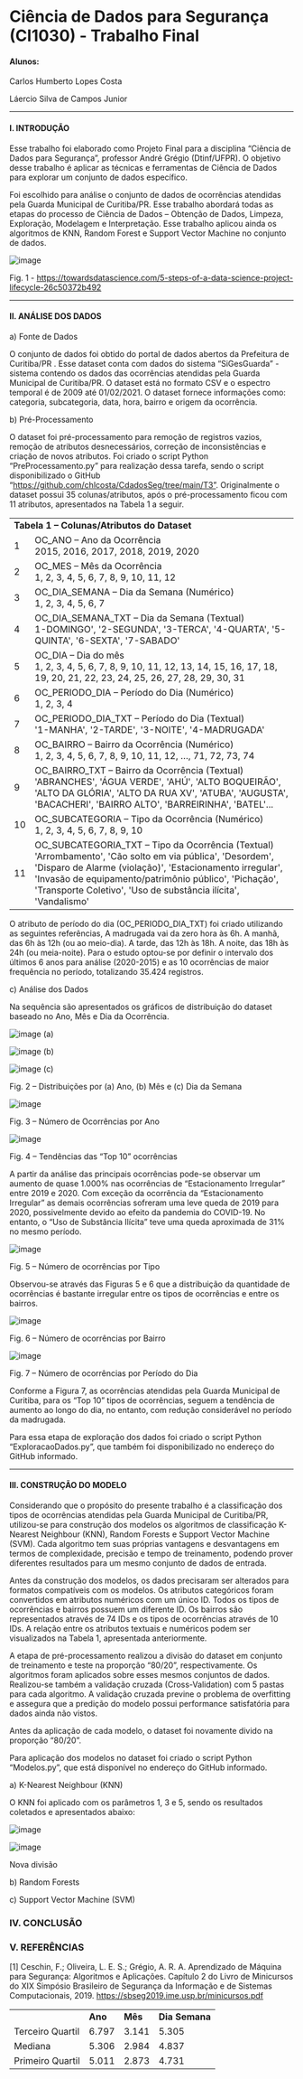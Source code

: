 Ciência de Dados para Segurança (CI1030) - Trabalho Final
=================
#### Alunos:

Carlos Humberto Lopes Costa

Láercio Silva de Campos Junior

<hr >

#### I.	INTRODUÇÃO

Esse trabalho foi elaborado como Projeto Final para a disciplina “Ciência de Dados para Segurança”, professor André Grégio (Dtinf/UFPR).  O objetivo desse trabalho é aplicar as técnicas e ferramentas de Ciência de Dados para explorar um conjunto de dados específico.

Foi escolhido para análise o conjunto de dados de ocorrências atendidas pela Guarda Municipal de Curitiba/PR. Esse trabalho abordará todas as etapas do processo de Ciência de Dados – Obtenção de Dados, Limpeza, Exploração, Modelagem e Interpretação. Esse trabalho aplicou ainda os algoritmos de KNN, Random Forest e Support Vector Machine no conjunto de dados.

![image](https://user-images.githubusercontent.com/63817167/111011526-7d834080-8378-11eb-810a-0fc5ff7e7354.png)

Fig. 1 - https://towardsdatascience.com/5-steps-of-a-data-science-project-lifecycle-26c50372b492

<hr >

#### II.	ANÁLISE DOS DADOS

a)	Fonte de Dados

O conjunto de dados foi obtido do portal de dados abertos da Prefeitura de Curitiba/PR . Esse dataset conta com dados  do sistema “SiGesGuarda” - sistema contendo os dados das ocorrências atendidas pela Guarda Municipal de Curitiba/PR. O dataset está no formato CSV e o espectro temporal é de 2009 até 01/02/2021. O dataset fornece informações como: categoria, subcategoria, data, hora, bairro e origem da ocorrência.
  
b)	Pré-Processamento

O dataset foi pré-processamento para remoção de registros vazios, remoção de atributos desnecessários, correção de inconsistências e criação de novos atributos. Foi criado o script Python “PreProcessamento.py” para realização dessa tarefa, sendo o script disponibilizado o GitHub “https://github.com/chlcosta/CdadosSeg/tree/main/T3”.
Originalmente o dataset possui 35 colunas/atributos, após o pré-processamento ficou com 11 atributos, apresentados na Tabela 1 a seguir.

<table>
  <tr>
    <td colspan="2" style="width:100%;align=center"><b>Tabela 1 – Colunas/Atributos do Dataset<b/></td>
  </tr>
    <tr>
	<td>1</td>
    <td>OC_ANO – Ano da Ocorrência<br />2015, 2016, 2017, 2018, 2019, 2020</td>
	  </tr>
  <tr>
	<td>2</td>
    <td>OC_MES – Mês da Ocorrência<br />1, 2, 3, 4, 5, 6, 7, 8, 9, 10, 11, 12</td>
  </tr>
  <tr>
	<td>3</td>
    <td>OC_DIA_SEMANA – Dia da Semana (Numérico)<br />1, 2, 3, 4, 5, 6, 7</td>
  </tr>
  <tr>
	<td>4</td>
    <td>OC_DIA_SEMANA_TXT – Dia da Semana (Textual)<br />1-DOMINGO', '2-SEGUNDA', '3-TERCA', '4-QUARTA', '5-QUINTA', '6-SEXTA', '7-SABADO'</td>
  </tr>
  <tr>
	<td>5</td>
    <td>OC_DIA – Dia do mês<br />1, 2, 3, 4, 5, 6, 7, 8, 9, 10, 11, 12, 13, 14, 15, 16, 17, 18, 19, 20, 21, 22, 23, 24, 25, 26, 27, 28, 29, 30, 31</td>
  </tr>
  <tr>
	<td>6</td>
    <td>OC_PERIODO_DIA – Período do Dia (Numérico)<br />1, 2, 3, 4</td>
  </tr>
  <tr>
	<td>7</td>
    <td>OC_PERIODO_DIA_TXT – Período do Dia (Textual)<br />'1-MANHA', '2-TARDE', '3-NOITE', '4-MADRUGADA'</td>
  </tr>
  <tr>
	<td>8</td>
    <td>OC_BAIRRO – Bairro da Ocorrência (Numérico)<br />1, 2, 3, 4, 5, 6, 7, 8, 9, 10, 11, 12,  …,  71, 72, 73, 74</td>
  </tr>
  <tr>
	<td>9</td>
    <td>OC_BAIRRO_TXT – Bairro da Ocorrência (Textual)<br />'ABRANCHES', 'ÁGUA VERDE', 'AHÚ', 'ALTO BOQUEIRÃO', 'ALTO DA GLÓRIA', 'ALTO DA RUA XV', 'ATUBA', 'AUGUSTA', 'BACACHERI', 'BAIRRO ALTO', 'BARREIRINHA', 'BATEL'...</td>
  </tr>
  <tr>
	<td>10</td>
    <td>OC_SUBCATEGORIA – Tipo da Ocorrência (Numérico)<br />1, 2, 3, 4, 5, 6, 7, 8, 9, 10</td>
  </tr>
  <tr>
	<td>11</td>
    <td>OC_SUBCATEGORIA_TXT – Tipo da Ocorrência (Textual)<br />'Arrombamento', 'Cão solto em via pública', 'Desordem', 'Disparo de Alarme (violação)', 'Estacionamento irregular', 'Invasão de equipamento/patrimônio público', 'Pichação', 'Transporte Coletivo', 'Uso de substância ilícita', 'Vandalismo'</td>
  </tr>
</table>

    
O atributo de período do dia (OC_PERIODO_DIA_TXT) foi criado utilizando as seguintes referências, A madrugada vai da zero hora às 6h. 
A manhã, das 6h às 12h (ou ao meio-dia). A tarde, das 12h às 18h. A noite, das 18h às 24h (ou meia-noite).
Para o estudo optou-se por definir o intervalo dos últimos 6 anos para análise (2020-2015) e as 10 ocorrências de maior frequência no período, totalizando 35.424 registros.

c)	Análise dos Dados

Na sequência são apresentados os gráficos de distribuição do dataset baseado no Ano, Mês e Dia da Ocorrência.

![image](https://user-images.githubusercontent.com/63817167/111011816-6abd3b80-8379-11eb-84f6-ee795c5cfad5.png)
(a)

![image](https://user-images.githubusercontent.com/63817167/111011825-71e44980-8379-11eb-867b-cba455ce4397.png)
(b)

![image](https://user-images.githubusercontent.com/63817167/111011842-7ad51b00-8379-11eb-83b7-35d59a43ebe3.png)
(c)

Fig. 2 – Distribuições por (a) Ano, (b) Mês e (c) Dia da Semana

<table>
   <tr>
    <td><b></td>
    <td><b>Ano</b></td>
    <td><b>Mês</b></td>
	<td><b>Dia Semana</b></td>
  </tr>
  <tr>
    <td>Terceiro Quartil</td>
    <td>6.797</td>
    <td>3.141</td>
	<td>5.305</td>
  </tr>
  <tr>
    <td>Mediana</td>
    <td>5.306</td>
    <td>2.984</td>
	<td>4.837</td>
  </tr>	
<tr>
    <td>Primeiro Quartil</td>
    <td>5.011</td>
    <td>2.873</td>
	<td>4.731</td>
  </tr
</table>

![image](https://user-images.githubusercontent.com/63817167/111011900-b7087b80-8379-11eb-85d5-e6d29a9a098f.png)

Fig. 3 – Número de Ocorrências por Ano

![image](https://user-images.githubusercontent.com/63817167/111011923-d3a4b380-8379-11eb-9416-22a5f544831d.png)

Fig. 4 – Tendências das “Top 10” ocorrências

A partir da análise das principais ocorrências pode-se observar um aumento de quase 1.000% nas ocorrências de “Estacionamento Irregular” entre 2019 e 2020. Com exceção da ocorrência da “Estacionamento Irregular” as demais ocorrências sofreram uma leve queda de 2019 para 2020, possivelmente devido ao efeito da pandemia do COVID-19. No entanto, o “Uso de Substância Ilícita” teve uma queda aproximada de 31% no mesmo período.

![image](https://user-images.githubusercontent.com/63817167/111011944-e0290c00-8379-11eb-8aba-9a13dae94eac.png)

Fig. 5 – Número de ocorrências por Tipo

Observou-se através das Figuras 5 e 6 que a distribuição da quantidade de ocorrências é bastante irregular entre os tipos de ocorrências e entre os bairros.

![image](https://user-images.githubusercontent.com/63817167/111011948-ea4b0a80-8379-11eb-9c89-b77fca1f4f13.png)

Fig. 6 – Número de ocorrências por Bairro

![image](https://user-images.githubusercontent.com/63817167/111011958-f1721880-8379-11eb-99dd-166434962878.png)

Fig. 7 – Número de ocorrências por Período do Dia

Conforme a Figura 7, as ocorrências atendidas pela Guarda Municipal de Curitiba, para os “Top 10” tipos de ocorrências, seguem a tendência de aumento ao longo do dia, no entanto, com redução considerável no período da madrugada.

Para essa etapa de exploração dos dados foi criado o  script Python “ExploracaoDados.py”, que também foi disponibilizado no endereço do GitHub informado.

<hr >

#### III.	CONSTRUÇÃO DO MODELO

Considerando que o propósito do presente trabalho é a classificação dos tipos de ocorrências atendidas pela Guarda Municipal de Curitiba/PR, utilizou-se para construção dos modelos os algoritmos de classificação    K-Nearest Neighbour (KNN), Random Forests e Support Vector Machine (SVM). Cada algoritmo tem suas próprias vantagens e desvantagens em termos de complexidade, precisão e tempo de treinamento, podendo prover diferentes resultados para um mesmo conjunto de dados de entrada.

Antes da construção dos modelos, os dados precisaram ser alterados para formatos compatíveis com os modelos. Os atributos categóricos foram convertidos em atributos numéricos com um único ID. Todos os tipos de ocorrências e bairros possuem um diferente ID. Os bairros são representados através de 74 IDs e os tipos de ocorrências através de 10 IDs. A relação entre os atributos textuais e numéricos podem ser visualizados na Tabela 1, apresentada anteriormente.

A etapa de pré-processamento realizou a divisão do dataset em conjunto de treinamento e teste na proporção “80/20”, respectivamente. Os algoritmos foram aplicados sobre esses mesmos conjuntos de dados. Realizou-se também a validação cruzada (Cross-Validation) com 5 pastas para cada algoritmo. A validação cruzada previne o problema de overfitting e assegura que a predição do modelo possui performance satisfatória para dados ainda não vistos.

Antes da aplicação de cada modelo, o dataset foi novamente divido na proporção “80/20”.

Para aplicação dos modelos no dataset foi criado o  script Python “Modelos.py”, que está disponível no endereço do GitHub informado.

a) K-Nearest Neighbour (KNN)

O KNN foi aplicado com os parâmetros 1, 3 e 5, sendo os resultados coletados e apresentados abaixo:

![image](https://user-images.githubusercontent.com/63817167/111012032-44e46680-837a-11eb-9cb4-a88e02b10e5f.png)

![image](https://user-images.githubusercontent.com/63817167/111012046-4f066500-837a-11eb-8786-9d91bcdaf1b8.png)

Nova divisão

b) Random Forests

c) Support Vector Machine (SVM)


### IV.	CONCLUSÃO


### V.	REFERÊNCIAS

[1]	Ceschin, F.; Oliveira, L. E. S.; Grégio, A. R. A. Aprendizado de Máquina para Segurança: Algoritmos e Aplicações. Capítulo 2 do Livro de Minicursos do XIX Simpósio Brasileiro de Segurança da Informação e de Sistemas Computacionais, 2019. https://sbseg2019.ime.usp.br/minicursos.pdf




